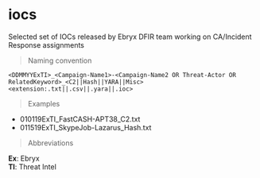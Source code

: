 # iocs
Selected set of IOCs released by Ebryx DFIR team working on CA/Incident Response assignments 

>Naming convention
```
<DDMMYYExTI>_<Campaign-Name1>-<Campaign-Name2 OR Threat-Actor OR RelatedKeyword>_<C2||Hash||YARA||Misc><extension:.txt||.csv||.yara||.ioc>
```

>Examples
- 010119ExTI_FastCASH-APT38_C2.txt
- 011519ExTI_SkypeJob-Lazarus_Hash.txt

>Abbreviations

**Ex**: Ebryx \
**TI**: Threat Intel
